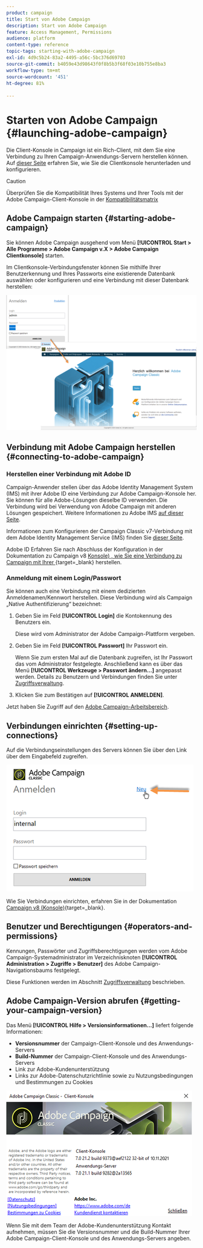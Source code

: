 ```yaml
---
product: campaign
title: Start von Adobe Campaign
description: Start von Adobe Campaign
feature: Access Management, Permissions
audience: platform
content-type: reference
topic-tags: starting-with-adobe-campaign
exl-id: 4d9c5b24-83a2-4495-a56c-5bc376d69703
source-git-commit: b4059e43d98643f0f8b5b3f68f03e10b755e8ba3
workflow-type: tm+mt
source-wordcount: '451'
ht-degree: 81%

---
```


# Starten von Adobe Campaign {#launching-adobe-campaign}

Die Client-Konsole in Campaign ist ein Rich-Client, mit dem Sie eine Verbindung zu Ihren Campaign-Anwendungs-Servern herstellen können. Auf [dieser Seite](../../installation/using/installing-the-client-console.md) erfahren Sie, wie Sie die Clientkonsole herunterladen und konfigurieren.

>[!CAUTION]
>
>Überprüfen Sie die Kompatibilität Ihres Systems und Ihrer Tools mit der Adobe Campaign-Client-Konsole in der [Kompatibilitätsmatrix](../../rn/using/compatibility-matrix.md#ClientConsoleoperatingsystems)

## Adobe Campaign starten {#starting-adobe-campaign}

Sie können Adobe Campaign ausgehend vom Menü **[!UICONTROL Start > Alle Programme > Adobe Campaign v.X > Adobe Campaign Clientkonsole]** starten.

Im Clientkonsole-Verbindungsfenster können Sie mithilfe Ihrer Benutzerkennung und Ihres Passworts eine existierende Datenbank auswählen oder konfigurieren und eine Verbindung mit dieser Datenbank herstellen:

![](assets/acc-logon.png)

## Verbindung mit Adobe Campaign herstellen {#connecting-to-adobe-campaign}

### Herstellen einer Verbindung mit Adobe ID

Campaign-Anwender stellen über das Adobe Identity Management System (IMS) mit ihrer Adobe ID eine Verbindung zur Adobe Campaign-Konsole her. Sie können für alle Adobe-Lösungen dieselbe ID verwenden. Die Verbindung wird bei Verwendung von Adobe Campaign mit anderen Lösungen gespeichert. Weitere Informationen zu Adobe IMS [auf dieser Seite](https://helpx.adobe.com/de/enterprise/using/identity.html).

Informationen zum Konfigurieren der Campaign Classic v7-Verbindung mit dem Adobe Identity Management Service (IMS) finden Sie [dieser Seite](../../integrations/using/about-adobe-id.md).

Adobe ID Erfahren Sie nach Abschluss der Konfiguration in der Dokumentation zu Campaign v8 [Konsole) , wie Sie eine Verbindung zu Campaign mit Ihrer ](https://experienceleague.adobe.com/de/docs/campaign/campaign-v8/new/connect){target=_blank} herstellen.


### Anmeldung mit einem Login/Passwort

Sie können auch eine Verbindung mit einem dedizierten Anmeldenamen/Kennwort herstellen. Diese Verbindung wird als Campaign „Native Authentifizierung“ bezeichnet:

1. Geben Sie im Feld **[!UICONTROL Login]** die Kontokennung des Benutzers ein.

   Diese wird vom Administrator der Adobe Campaign-Plattform vergeben.

1. Geben Sie im Feld **[!UICONTROL Passwort]** Ihr Passwort ein.

   Wenn Sie zum ersten Mal auf die Datenbank zugreifen, ist Ihr Passwort das vom Administrator festgelegte. Anschließend kann es über das Menü **[!UICONTROL Werkzeuge > Passwort ändern...]** angepasst werden. Details zu Benutzern und Verbindungen finden Sie unter [Zugriffsverwaltung](../../platform/using/access-management.md).

1. Klicken Sie zum Bestätigen auf **[!UICONTROL ANMELDEN]**.

Jetzt haben Sie Zugriff auf den [Adobe Campaign-Arbeitsbereich](../../platform/using/adobe-campaign-workspace.md).

## Verbindungen einrichten {#setting-up-connections}

Auf die Verbindungseinstellungen des Servers können Sie über den Link über dem Eingabefeld zugreifen.

![](assets/s_ncs_user_connections_management.png)

Wie Sie Verbindungen einrichten, erfahren Sie in der Dokumentation [Campaign v8 (Konsole)](https://experienceleague.adobe.com/de/docs/campaign/campaign-v8/new/connect#create-your-connection){target=_blank}.

## Benutzer und Berechtigungen {#operators-and-permissions}

Kennungen, Passwörter und Zugriffsberechtigungen werden vom Adobe Campaign-Systemadministrator im Verzeichnisknoten **[!UICONTROL Administration > Zugriffe > Benutzer]** des Adobe Campaign-Navigationsbaums festgelegt.

Diese Funktionen werden im Abschnitt [Zugriffsverwaltung](../../platform/using/access-management.md) beschrieben.

## Adobe Campaign-Version abrufen {#getting-your-campaign-version}

Das Menü **[!UICONTROL Hilfe > Versionsinformationen…]** liefert folgende Informationen:

* **Versionsnummer** der Campaign-Client-Konsole und des Anwendungs-Servers
* **Build-Nummer** der Campaign-Client-Konsole und des Anwendungs-Servers
* Link zur Adobe-Kundenunterstützung
* Links zur Adobe-Datenschutzrichtlinie sowie zu Nutzungsbedingungen und Bestimmungen zu Cookies

![](assets/about-acc.png)

Wenn Sie mit dem Team der Adobe-Kundenunterstützung Kontakt aufnehmen, müssen Sie die Versionsnummer und die Build-Nummer Ihrer Adobe Campaign-Client-Konsole und des Anwendungs-Servers angeben.

